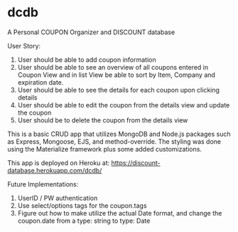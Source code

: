 # dcdb
A Personal COUPON Organizer and DISCOUNT database

User Story:
1. User should be able to add coupon information
2. User should be able to see an overview of all coupons entered in Coupon View and in list View be able to sort by Item, Company and expiration date.
3. User should be able to see the details for each coupon upon clicking details
4. User should be able to edit the coupon from the details view and update the coupon
5. User should be to delete the coupon from the details view

This is a basic CRUD app that utilizes MongoDB and Node.js packages such as Express, Mongoose, EJS, and method-override.
The styling was done using the Materialize framework plus some added customizations.

This app is deployed on Heroku at:
https://discount-database.herokuapp.com/dcdb/

Future Implementations:
1. UserID / PW authentication
2. Use select/options tags for the coupon.tags
3. Figure out how to make utilize the actual Date format, and change the coupon.date from a type: string to type: Date
